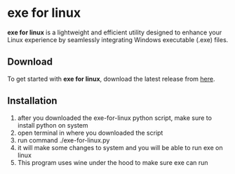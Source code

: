 # exe for linux

**exe for linux** is a lightweight and efficient utility designed to enhance your Linux experience by seamlessly integrating Windows executable (.exe) files.

## Download

To get started with **exe for linux**, download the latest release from [here](https://github.com/Fundiman/exe-for-linux/releases).

## Installation

1. after you downloaded the exe-for-linux python script, make sure to install python on system
2. open terminal in where you downloaded the script
3. run command ./exe-for-linux.py
4. it will make some changes to system and you will be able to run exe on linux
5. This program uses wine under the hood to make sure exe can run
